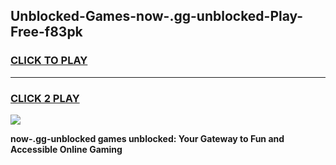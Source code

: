 
## Unblocked-Games-now-.gg-unblocked-Play-Free-f83pk
<h3>
<a href="https://premium76.site?title=now-.gg-unblocked&ref=12A">CLICK TO PLAY</a></h3>
<hr>

<h3>
<a href="https://premium76.site?title=now-.gg-unblocked&ref=12A">CLICK 2 PLAY</a>
  
</h3>

<a href="https://premium76.site?title=now-.gg-unblocked&ref=12A"><img src="https://clearcache.store/games.png"></a>


**now-.gg-unblocked games unblocked: Your Gateway to Fun and Accessible Online Gaming**

